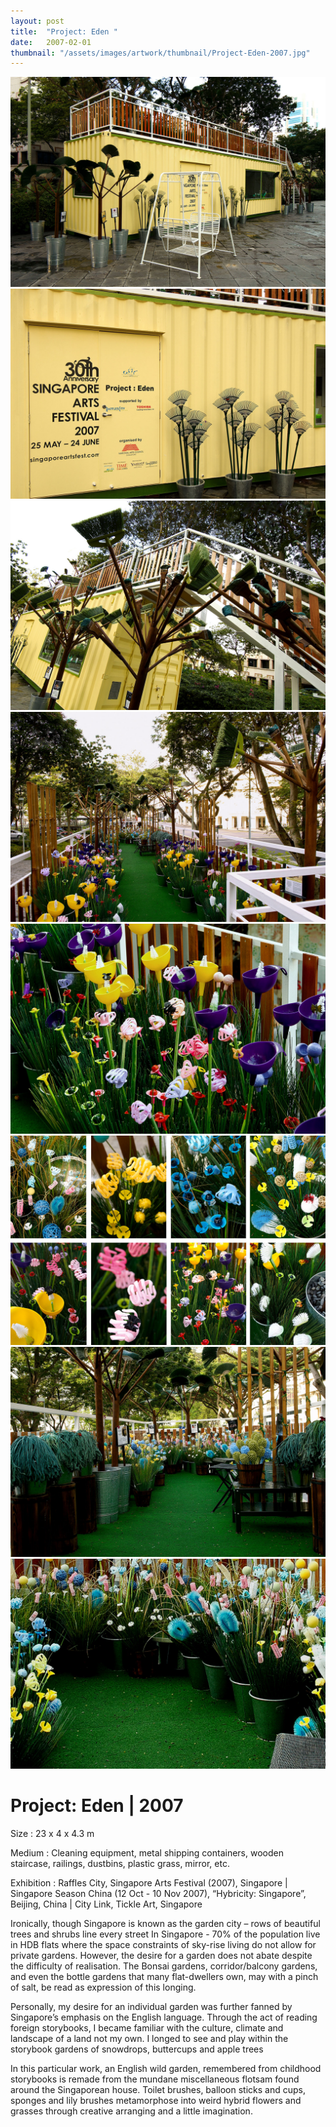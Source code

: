 ```yaml
---
layout: post
title:  "Project: Eden "
date:   2007-02-01
thumbnail: "/assets/images/artwork/thumbnail/Project-Eden-2007.jpg"
---
```


![My image Name](/assets/images/artwork/Project-Eden_01.jpg)
![My image Name](/assets/images/artwork/Project-Eden_02.jpg)
![My image Name](/assets/images/artwork/Project-Eden_03.jpg)
![My image Name](/assets/images/artwork/Project-Eden_04.jpg)
![My image Name](/assets/images/artwork/Project-Eden_05.jpg)
![My image Name](/assets/images/artwork/Project-Eden_06.jpg)
![My image Name](/assets/images/artwork/Project-Eden_07.jpg)
![My image Name](/assets/images/artwork/Project-Eden_08.jpg)

# Project: Eden | 2007

Size
: 23 x 4 x 4.3 m

Medium
: Cleaning equipment, metal shipping containers, wooden staircase, railings, dustbins, plastic grass, mirror, etc.

Exhibition
: Raffles City, Singapore Arts Festival (2007), Singapore &#124; Singapore Season China (12 Oct - 10 Nov 2007), “Hybricity: Singapore”, Beijing, China &#124; City Link, Tickle Art, Singapore

Ironically, though Singapore is known as the garden city – rows of beautiful trees and shrubs line every street In Singapore - 70% of the population live in HDB flats where the space constraints of sky-rise living do not allow for private gardens.   However, the desire for a garden does not abate despite the difficulty of realisation.  The Bonsai gardens, corridor/balcony gardens, and even the bottle gardens that many flat-dwellers own, may with a pinch of salt, be read as expression of this longing.

Personally, my desire for an individual garden was further fanned by Singapore’s emphasis on the English language. Through the act of reading foreign storybooks, I became familiar with the culture, climate and landscape of a land not my own.  I longed to see and play within the storybook gardens of snowdrops, buttercups and apple trees

In this particular work, an English wild garden, remembered from childhood storybooks is remade from the mundane miscellaneous flotsam found around the Singaporean house.  Toilet brushes, balloon sticks and cups, sponges and lily brushes metamorphose into weird hybrid flowers and grasses through creative arranging and a little imagination.